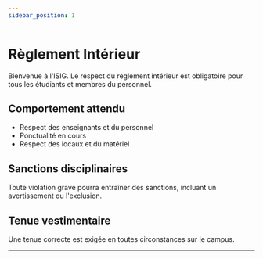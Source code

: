 ```yaml
---
sidebar_position: 1
---
```


 # Règlement Intérieur

Bienvenue à l'ISIG. Le respect du règlement intérieur est obligatoire pour tous les étudiants et membres du personnel.

## Comportement attendu
- Respect des enseignants et du personnel
- Ponctualité en cours
- Respect des locaux et du matériel

## Sanctions disciplinaires
Toute violation grave pourra entraîner des sanctions, incluant un avertissement ou l'exclusion.

## Tenue vestimentaire
Une tenue correcte est exigée en toutes circonstances sur le campus.

---
